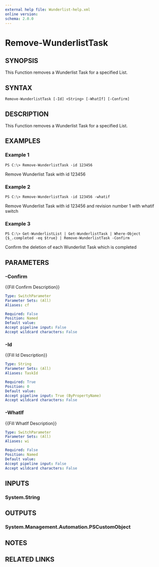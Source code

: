 ```yaml
---
external help file: Wunderlist-help.xml
online version: 
schema: 2.0.0
---
```


# Remove-WunderlistTask
## SYNOPSIS
This Function removes a Wunderlist Task for a specified List.

## SYNTAX

```
Remove-WunderlistTask [-Id] <String> [-WhatIf] [-Confirm]
```

## DESCRIPTION
This Function removes a Wunderlist Task for a specified List.

## EXAMPLES

### Example 1
```
PS C:\> Remove-WunderlistTask -id 123456
```

Remove Wunderlist Task with id 123456

### Example 2
```
PS C:\> Remove-WunderlistTask -id 123456 -whatif
```

Remove Wunderlist Task with id 123456 and revision number 1 with whatif switch

### Example 3
```
PS C:\> Get-WunderlistList | Get-WunderlistTask | Where-Object {$_.completed -eq $true} | Remove-WunderlistTask -Confirm
```

Confirm the deletion of each Wunderlist Task which is completed

## PARAMETERS

### -Confirm
{{Fill Confirm Description}}

```yaml
Type: SwitchParameter
Parameter Sets: (All)
Aliases: cf

Required: False
Position: Named
Default value: 
Accept pipeline input: False
Accept wildcard characters: False
```

### -Id
{{Fill Id Description}}

```yaml
Type: String
Parameter Sets: (All)
Aliases: TaskId

Required: True
Position: 0
Default value: 
Accept pipeline input: True (ByPropertyName)
Accept wildcard characters: False
```

### -WhatIf
{{Fill WhatIf Description}}

```yaml
Type: SwitchParameter
Parameter Sets: (All)
Aliases: wi

Required: False
Position: Named
Default value: 
Accept pipeline input: False
Accept wildcard characters: False
```

## INPUTS

### System.String


## OUTPUTS

### System.Management.Automation.PSCustomObject


## NOTES

## RELATED LINKS

